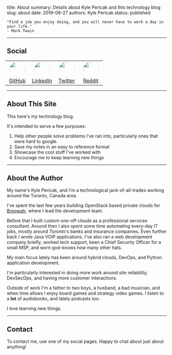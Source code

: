 title: About
summary: Details about Kyle Pericak and this technology blog
slug: about
date: 2019-08-27
authors: Kyle Pericak
status: published


```
"Find a job you enjoy doing, and you will never have to work a day in your life."
- Mark Twain
```

---

## Social
<style>
  .social-button{
    padding: 0;
    width: 50px;
    height: 50px;
    margin-left: 5px;
    margin-right: 5px;
    border-radius: 25px;
  }
</style>
<table style="text-align: center; margin-left: -5px;">
  <tr>
  <td>
    <a href="https://github.com/kylep/">
      <img src="/images/GitHub.png"   class="social-button" /><br />
      GitHub
    </a>
  </td>
  <td>
    <a href="https://ca.linkedin.com/in/kpericak">
      <img src="/images/LinkedIn.png" class="social-button" /><br />
      LinkedIn
    </a>
  </td>
  <td>
    <a href="https://twitter.com/kylepericak">
      <img src="/images/Twitter.png"  class="social-button "/><br />
      Twitter
    </a>
  </td>
  <td>
    <a href="https://www.reddit.com/user/kepper/">
      <img src="/images/Reddit.png"   class="social-button" /><br />
      Reddit
    </a>
  </td>
  </tr>
</table>


---


## About This Site

This here's my technology blog.

It's intended to serve a few purposes:

1. Help other people solve problems I've ran into, particularly ones that were
   hard to google.
1. Save my notes in an easy to reference format
1. Showcase the cool stuff I've worked with
1. Encourage me to keep learning new things

---


## About the Author

My name's Kyle Pericak, and I'm a technological jack-of-all-trades working
around the Toronto, Canada area.

I've spent the last few years building OpenStack based private clouds for
[Breqwatr](https://breqwatr.com), where I lead the development team.

Before that I built custom one-off clouds as a professional services
consultant. Around then I also spent some time automating every-day IT jobs,
mostly around Toronto's banks and insurance companies. Even further back I
wrote Java VOIP applications. I've also ran a web development company briefly,
worked tech support, been a Chief Security Officer for a small MSP, and worn
god-knows how many other hats.

My main focus lately has been around hybrid clouds, DevOps, and
Python application development.

I'm particularly interested in doing more work around site reliability,
DevSecOps, and having more customer interactions.

Outside of work I'm a father to two boys, a husband, a bad musician, and
when time allows I enjoy board games and strategy video games. I listen to a
**lot** of audiobooks, and lately podcasts too.

I love learning new things.


---


## Contact

To contact me, use one of my social pages. Happy to chat about just about
anything!

